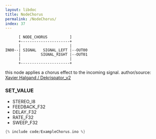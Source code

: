 ```yaml
---
layout: libdoc
title: NodeChorus
permalink: /NodeChorus/
index: 37
---
```


          [ NODE_CHORUS          ]       
          +----------------------+       
          |                      |       
    IN00--| SIGNAL   SIGNAL_LEFT |--OUT00
          |         SIGNAL_RIGHT |--OUT01
          |                      |       
          +----------------------+       

this node applies a chorus effect to the incoming signal. author/source: [Xavier Halgand / Dekrispator_v2](https://github.com/MrBlueXav/Dekrispator_v2)

### SET_VALUE

- STEREO_I8
- FEEDBACK_F32
- DELAY_F32
- RATE_F32
- SWEEP_F32


```c
{% include code/ExampleChorus.ino %}
```

